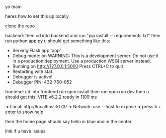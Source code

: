 yo team

heres how to set this up locally

clone the repo 

backend:
then cd into backend and run "pip install -r requirements.txt"
then run python app.py u should get something like this:

 * Serving Flask app 'app'
 * Debug mode: on
WARNING: This is a development server. Do not use it in a production deployment. Use a production WSGI server instead.
 * Running on http://127.0.0.1:5000
Press CTRL+C to quit
 * Restarting with stat
 * Debugger is active!
 * Debugger PIN: 432-760-052

frontend:
cd into frontend
run npm install
then run npm run dev
then u should get this:
  VITE v6.2.2  ready in 1109 ms

  ➜  Local:   http://localhost:5173/
  ➜  Network: use --host to expose
  ➜  press h + enter to show help

then the home page should say hello in blue and in the center

lmk if u have issues

